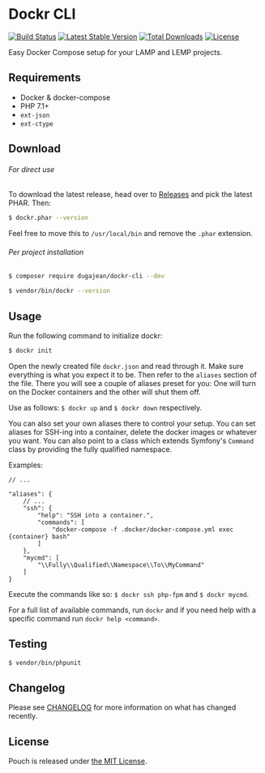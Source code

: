 # Dockr CLI

[![Build Status](https://travis-ci.org/dugajean/dockr-cli.svg?branch=master)](https://travis-ci.org/dugajean/dockr-cli) 
[![Latest Stable Version](https://poser.pugx.org/dugajean/dockr-cli/v/stable)](https://packagist.org/packages/dugajean/dockr-cli) 
[![Total Downloads](https://poser.pugx.org/dugajean/dockr-cli/downloads)](https://packagist.org/packages/dugajean/dockr-cli) 
[![License](https://poser.pugx.org/dugajean/dockr-cli/license)](https://packagist.org/packages/dugajean/dockr-cli) 

Easy Docker Compose setup for your LAMP and LEMP projects.

## Requirements

- Docker & docker-compose
- PHP 7.1+
- `ext-json`
- `ext-ctype`

## Download

###### For direct use

To download the latest release, head over to [Releases](https://github.com/dugajean/dockr-cli/releases) and pick the latest PHAR. Then:

```bash
$ dockr.phar --version
```

Feel free to move this to `/usr/local/bin` and remove the `.phar` extension.

###### Per project installation

```bash
$ composer require dugajean/dockr-cli --dev
```

```bash
$ vendor/bin/dockr --version
```

## Usage

Run the following command to initialize dockr:

```bash
$ dockr init
```
 
Open the newly created file `dockr.json` and read through it. Make sure everything is what you expect it to be. Then refer to the `aliases` section of the file. There you will see a couple of aliases preset for you: One will turn on the Docker containers and the other will shut them off.

Use as follows: `$ dockr up` and `$ dockr down` respectively.

You can also set your own aliases there to control your setup. You can set aliases for SSH-ing into a container, delete the docker images or whatever you want. You can also point to a class which extends Symfony's `Command` class by providing the fully qualified namespace. 

Examples:

```
// ...

"aliases": {
    // ...
    "ssh": {
        "help": "SSH into a container.",
        "commands": [
            "docker-compose -f .docker/docker-compose.yml exec {container} bash"
        ]
    },
    "mycmd": [
        "\\Fully\\Qualified\\Namespace\\To\\MyCommand"
    ]
}
```

Execute the commands like so: `$ dockr ssh php-fpm` and `$ dockr mycmd`.

For a full list of available commands, run `dockr` and if you need help with a specific command run `dockr help <command>`.

## Testing

```bash
$ vendor/bin/phpunit
```

## Changelog

Please see [CHANGELOG](CHANGELOG.md) for more information on what has changed recently.

## License
Pouch is released under [the MIT License](LICENSE).